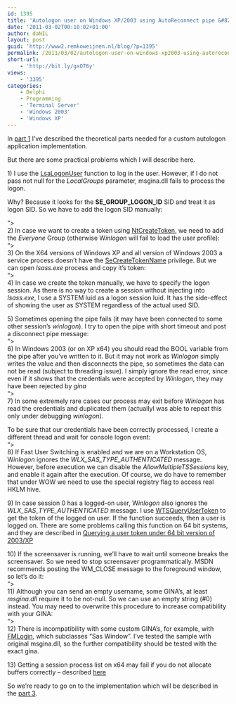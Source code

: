 ```yaml
---
id: 1395
title: 'Autologon user on Windows XP/2003 using AutoReconnect pipe &#8211; part 2 (problems and workarounds)'
date: '2011-03-02T00:10:02+01:00'
author: daNIL
layout: post
guid: 'http://www2.remkoweijnen.nl/blog/?p=1395'
permalink: /2011/03/02/autologon-user-on-windows-xp2003-using-autoreconnect-pipe-part-2-problems-and-workarounds/
short-url:
    - 'http://bit.ly/gxO76y'
views:
    - '3395'
categories:
    - Delphi
    - Programming
    - 'Terminal Server'
    - 'Windows 2003'
    - 'Windows XP'
---
```


In [part 1](http://192.168.40.25:8081/2011/02/09/autologon-user-on-windows-xp2003-using-autoreconnect-pipe-part-1-theory/) I’ve described the theoretical parts needed for a custom autologon application implementation.

But there are some practical problems which I will describe here.

1\) I use the [LsaLogonUser](http://msdn.microsoft.com/en-us/library/aa378292(v=vs.85).aspx) function to log in the user. However, if I do not pass not null for the *LocalGroups* parameter, msgina.dll fails to process the logon.

Why? Because it looks for the **SE\_GROUP\_LOGON\_ID** SID and treat it as logon SID. So we have to add the logon SID manually:  
  
“&gt;  
2\) In case we want to create a token using [NtCreateToken](http://undocumented.ntinternals.net/UserMode/Undocumented%20Functions/NT%20Objects/Token/NtCreateToken.html), we need to add the *Everyone* Group (otherwise W*inlogon* will fail to load the user profile):  
“&gt;  
3\) On the X64 versions of Windows XP and all version of Windows 2003 a service process doesn’t have the [SeCreateTokenName](http://msdn.microsoft.com/en-us/library/bb530716(VS.85).aspx) privilege. But we can open *lsass.exe* process and copy it’s token:  
“&gt;  
4\) In case we create the token manually, we have to specify the logon session. As there is no way to create a session without injecting into *lsass.exe*, I use a SYSTEM luid as a logon session luid. It has the side-effect of showing the user as SYSTEM regardless of the actual used SID.

5\) Sometimes opening the pipe fails (it may have been connected to some other session’s *winlogon*). I try to open the pipe with short timeout and post a disconnect pipe message:  
“&gt;  
6\) In Windows 2003 (or on XP x64) you should read the BOOL variable from the pipe after you’ve written to it. But it may not work as *Winlogon* simply writes the value and then disconnects the pipe, so sometimes the data can not be read (subject to threading issue). I simply ignore the read error, since even if it shows that the credentials were accepted by *Winlogon*, they may have been rejected by *gina*  
“&gt;  
7\) In some extremely rare cases our process may exit before *Winlogon* has read the credentials and duplicated them (actuallyI was able to repeat this only under debugging *winlogon*).

To be sure that our credentials have been correctly processed, I create a different thread and wait for console logon event:  
“&gt;  
8‌) If Fast User Switching is enabled and we are on a Workstation OS, W*inlogon* ignores the *WLX\_SAS\_TYPE\_AUTHENTICATED* message. However, before execution we can disable the *AllowMultipleTSSessions* key, and enable it again after the execution. Of course, we do have to remember that under WOW we need to use the special registry flag to access real HKLM hive.

9\) In case session 0 has a logged-on user, W*inlogon* also ignores the *WLX\_SAS\_TYPE\_AUTHENTICATED* message. I use [WTSQueryUserToken](http://msdn.microsoft.com/en-us/library/aa383840(v=vs.85).aspx) to get the token of the logged on user. If the function succeeds, then a user is logged on. There are some problems calling this function on 64 bit systems, and they are described in [Querying a user token under 64 bit version of 2003/XP](http://192.168.40.25:8081/?p=1299)

10\) If the screensaver is running, we’ll have to wait until someone breaks the screensaver. So we need to stop screensaver programmatically. MSDN recommends posting the WM\_CLOSE message to the foreground window, so let’s do it:  
“&gt;  
11\) Although you can send an empty username, some GINA’s, at least *msgina.dll* require it to be not-null. So we can use an empty string (#0) instead. You may need to overwrite this procedure to increase compatibility with your GINA:  
“&gt;  
12\) There is incompatibility with some custom GINA’s, for example, with [FMLogin](http://www.frontmotion.com/FMLogin/), which subclasses “Sas Window”. I’ve tested the sample with original msgina.dll, so the further compatibility should be tested with the exact gina.

13\) Getting a session process list on x64 may fail if you do not allocate buffers correctly – described [here](http://192.168.40.25:8081/2011/01/20/enumerating-session-process-with-ntquerysysteminformation/)

So we’re ready to go on to the implementation which will be described in the [part 3](http://192.168.40.25:8081/2011/03/03/autologon-user-on-windows-xp2003-using-autoreconnect-pipe-part-3-implementation-details/).
